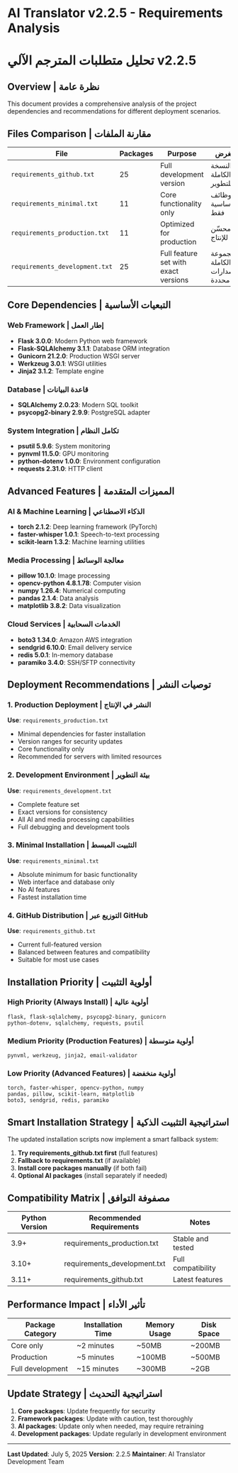 # AI Translator v2.2.5 - Requirements Analysis
# تحليل متطلبات المترجم الآلي v2.2.5

## Overview | نظرة عامة

This document provides a comprehensive analysis of the project dependencies and recommendations for different deployment scenarios.

## Files Comparison | مقارنة الملفات

| File | Packages | Purpose | الغرض |
|------|----------|---------|--------|
| `requirements_github.txt` | 25 | Full development version | النسخة الكاملة للتطوير |
| `requirements_minimal.txt` | 11 | Core functionality only | الوظائف الأساسية فقط |
| `requirements_production.txt` | 11 | Optimized for production | محسّن للإنتاج |
| `requirements_development.txt` | 25 | Full feature set with exact versions | المجموعة الكاملة بإصدارات محددة |

## Core Dependencies | التبعيات الأساسية

### Web Framework | إطار العمل
- **Flask 3.0.0**: Modern Python web framework
- **Flask-SQLAlchemy 3.1.1**: Database ORM integration
- **Gunicorn 21.2.0**: Production WSGI server
- **Werkzeug 3.0.1**: WSGI utilities
- **Jinja2 3.1.2**: Template engine

### Database | قاعدة البيانات
- **SQLAlchemy 2.0.23**: Modern SQL toolkit
- **psycopg2-binary 2.9.9**: PostgreSQL adapter

### System Integration | تكامل النظام
- **psutil 5.9.6**: System monitoring
- **pynvml 11.5.0**: GPU monitoring
- **python-dotenv 1.0.0**: Environment configuration
- **requests 2.31.0**: HTTP client

## Advanced Features | المميزات المتقدمة

### AI & Machine Learning | الذكاء الاصطناعي
- **torch 2.1.2**: Deep learning framework (PyTorch)
- **faster-whisper 1.0.1**: Speech-to-text processing
- **scikit-learn 1.3.2**: Machine learning utilities

### Media Processing | معالجة الوسائط
- **pillow 10.1.0**: Image processing
- **opencv-python 4.8.1.78**: Computer vision
- **numpy 1.26.4**: Numerical computing
- **pandas 2.1.4**: Data analysis
- **matplotlib 3.8.2**: Data visualization

### Cloud Services | الخدمات السحابية
- **boto3 1.34.0**: Amazon AWS integration
- **sendgrid 6.10.0**: Email delivery service
- **redis 5.0.1**: In-memory database
- **paramiko 3.4.0**: SSH/SFTP connectivity

## Deployment Recommendations | توصيات النشر

### 1. Production Deployment | النشر في الإنتاج
**Use**: `requirements_production.txt`
- Minimal dependencies for faster installation
- Version ranges for security updates
- Core functionality only
- Recommended for servers with limited resources

### 2. Development Environment | بيئة التطوير
**Use**: `requirements_development.txt`
- Complete feature set
- Exact versions for consistency
- All AI and media processing capabilities
- Full debugging and development tools

### 3. Minimal Installation | التثبيت المبسط
**Use**: `requirements_minimal.txt`
- Absolute minimum for basic functionality
- Web interface and database only
- No AI features
- Fastest installation time

### 4. GitHub Distribution | التوزيع عبر GitHub
**Use**: `requirements_github.txt`
- Current full-featured version
- Balanced between features and compatibility
- Suitable for most use cases

## Installation Priority | أولوية التثبيت

### High Priority (Always Install) | أولوية عالية
```
flask, flask-sqlalchemy, psycopg2-binary, gunicorn
python-dotenv, sqlalchemy, requests, psutil
```

### Medium Priority (Production Features) | أولوية متوسطة
```
pynvml, werkzeug, jinja2, email-validator
```

### Low Priority (Advanced Features) | أولوية منخفضة
```
torch, faster-whisper, opencv-python, numpy
pandas, pillow, scikit-learn, matplotlib
boto3, sendgrid, redis, paramiko
```

## Smart Installation Strategy | استراتيجية التثبيت الذكية

The updated installation scripts now implement a smart fallback system:

1. **Try requirements_github.txt first** (full features)
2. **Fallback to requirements.txt** (if available)
3. **Install core packages manually** (if both fail)
4. **Optional AI packages** (install separately if needed)

## Compatibility Matrix | مصفوفة التوافق

| Python Version | Recommended Requirements | Notes |
|----------------|-------------------------|-------|
| 3.9+ | requirements_production.txt | Stable and tested |
| 3.10+ | requirements_development.txt | Full compatibility |
| 3.11+ | requirements_github.txt | Latest features |

## Performance Impact | تأثير الأداء

| Package Category | Installation Time | Memory Usage | Disk Space |
|------------------|-------------------|--------------|------------|
| Core only | ~2 minutes | ~50MB | ~200MB |
| Production | ~5 minutes | ~100MB | ~500MB |
| Full development | ~15 minutes | ~300MB | ~2GB |

## Update Strategy | استراتيجية التحديث

1. **Core packages**: Update frequently for security
2. **Framework packages**: Update with caution, test thoroughly
3. **AI packages**: Update only when needed, may require retraining
4. **Development packages**: Update regularly in development environment

---

**Last Updated**: July 5, 2025
**Version**: 2.2.5
**Maintainer**: AI Translator Development Team